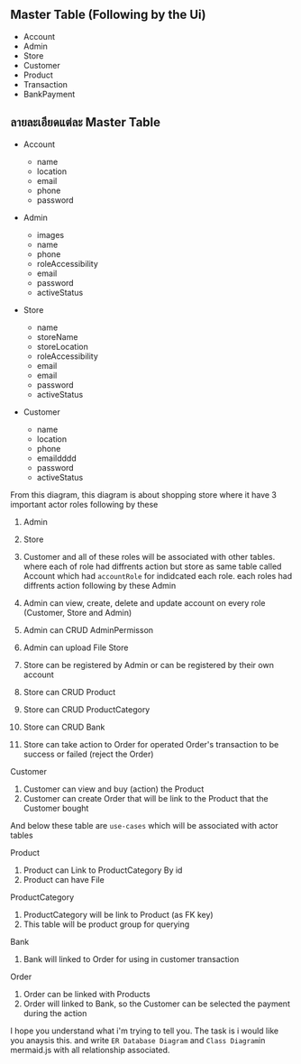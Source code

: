 
## Master Table (Following by the Ui)
- Account
- Admin
- Store
- Customer
- Product
- Transaction
- BankPayment

## ลายละเอียดแต่ละ Master Table

- Account
	- name
	- location
	- email
	- phone
	- password

- Admin 
	- images 
	- name
	- phone
	- roleAccessibility 
	- email
	- password
	- activeStatus

- Store
	- name
	- storeName
	- storeLocation
	- roleAccessibility
	- email
	- email
	- password
	- activeStatus

- Customer 
	- name
	- location
	- phone
	- emaildddd
	- password
	- activeStatus

From this diagram, this diagram is about shopping store where it have 3 important actor roles following by these
1. Admin
2. Store
3. Customer
and all of these roles will be associated with other tables. where each of role had diffrents action but store as same table called Account
which had `accountRole` for indidcated each role. each roles had diffrents action following by these
Admin
1. Admin can view, create, delete and update account on every role (Customer, Store and Admin)
2. Admin can CRUD AdminPermisson
3. Admin can upload File
Store

1. Store can be registered by Admin or can be registered by their own account
2. Store can CRUD Product
3. Store can CRUD ProductCategory
4. Store can CRUD Bank
5. Store can take action to Order for operated Order's transaction to be success or failed (reject the Order)

Customer
1. Customer can view and buy (action) the Product
2. Customer can create Order that will be link to the Product that the Customer bought

And below these table are `use-cases` which will be associated with actor tables

Product
1. Product can Link to ProductCategory By id 
2. Product can have File

ProductCategory
1. ProductCategory will be link to Product (as FK key)
2. This table will be product group for querying
   
Bank
1. Bank will linked to Order for using in customer transaction

Order
1. Order can be linked with Products
2. Order will linked to Bank, so the Customer can be selected the payment during the action
   
I hope you understand what i'm trying to tell you. The task is i would like you anaysis this. and write `ER Database Diagram` and `Class Diagram`in mermaid.js  with all relationship associated. 

